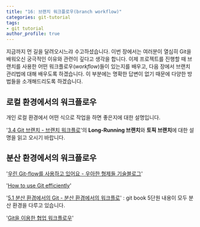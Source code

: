 ```yaml
---
title: "16: 브랜치 워크플로우(branch workflow)"
categories: git-tutorial
tags:
- git tutorial
author_profile: true
---
```


지금까지 먼 길을 달려오시느랴 수고하셨습니다. 이번 장에서는 여러분이 열심히 Git을 배워오신 궁극적인 이유와 관련이 깊다고 생각을 합니다. 이제 프로젝트를 진행할 때 브랜치를 사용한 어떤 워크플로우(*workflow*)들이 있는지를 배우고, 다음 장에서 브랜치 관리법에 대해 배우도록 하겠습니다. 이 부분에는 명확한 답변이 없기 때문에 다양한 방법들을 소개해드리도록 하겠습니다.

## 로컬 환경에서의 워크플로우

개인 로컬 환경에서 어떤 식으로 작업을 하면 좋은지에 대한 설명입니다.

'[3.4 Git 브랜치 - 브랜치 워크플로](https://git-scm.com/book/ko/v2/Git-%EB%B8%8C%EB%9E%9C%EC%B9%98-%EB%B8%8C%EB%9E%9C%EC%B9%98-%EC%9B%8C%ED%81%AC%ED%94%8C%EB%A1%9C)'의 **Long-Running 브랜치**와 **토픽 브랜치**에 대한 설명을 읽고 오시기 바랍니다.


## 분산 환경에서의 워크플로우


'[우린 Git-flow를 사용하고 있어요 - 우아한 형제들 기술블로그](http://woowabros.github.io/experience/2017/10/30/baemin-mobile-git-branch-strategy.html)'


'[How to use Git efficiently](https://medium.freecodecamp.org/how-to-use-git-efficiently-54320a236369)'


'[5.1 분산 환경에서의 Git - 분산 환경에서의 워크플로](https://git-scm.com/book/ko/v2/%EB%B6%84%EC%82%B0-%ED%99%98%EA%B2%BD%EC%97%90%EC%84%9C%EC%9D%98-Git-%EB%B6%84%EC%82%B0-%ED%99%98%EA%B2%BD%EC%97%90%EC%84%9C%EC%9D%98-%EC%9B%8C%ED%81%AC%ED%94%8C%EB%A1%9C)' : git book 5단원 내용이 모두 분산 환경을 다루고 있습니다.


'[Git을 이용한 협업 워크플로우](https://lhy.kr/git-workflow)'
